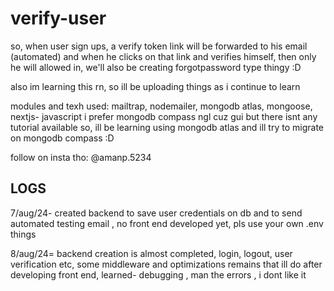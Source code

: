 # verify-user
so, when user sign ups, a verify token link will be forwarded to his email (automated) and when he clicks on that link and verifies himself, then only he will allowed in, we'll also be creating forgotpassword type thingy :D

also im learning this rn, so ill be uploading things as i continue to learn

modules and texh used: mailtrap, nodemailer, mongodb atlas, mongoose, nextjs- javascript 
i prefer mongodb compass ngl cuz gui but there isnt any tutorial available so, ill be learning using mongodb atlas and ill try to migrate on mongodb compass :D

follow on insta tho: @amanp.5234

## LOGS

7/aug/24- created backend to save user credentials on db and to send automated testing email , no front end developed yet, pls use your own .env things

8/aug/24= backend creation is almost completed, login, logout, user verification etc, some middleware and optimizations remains that ill do after developing front end, learned- debugging , man the errors , i dont like it
